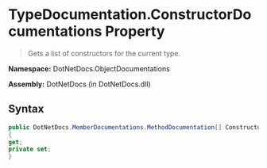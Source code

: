 # TypeDocumentation.ConstructorDocumentations Property
> Gets a list of constructors for the current type.

**Namespace:** DotNetDocs.ObjectDocumentations

**Assembly:** DotNetDocs (in DotNetDocs.dll)
## Syntax
```csharp
public DotNetDocs.MemberDocumentations.MethodDocumentation[] ConstructorDocumentations
{
get;
private set;
}
```
